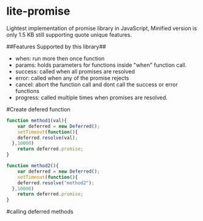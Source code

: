 # lite-promise
Lightest implementation of promise library in JavaScript, Minified version is only 1.5 KB still supporting quote unique features.

##Features Supported by this library##
* when: run more then once function
* params: holds parameters for functions inside "when" function call.
* success: called when all promises are resolved
* error: called when any of the promise rejects
* cancel: abort the function call and dont call the success or error functions
* progress: called multiple times when promises are resolved. 


#Create defered function
```javascript
function method1(val){
	var deferred = new Deferred();
	setTimeout(function(){
    deferred.resolve(val);
  },10000)
	return deferred.promise;
}

function method2(){
	var deferred = new Deferred();
	setTimeout(function(){
    deferred.resolve("method2");
  },10000)
	return deferred.promise;
}
```

#calling deferred methods

